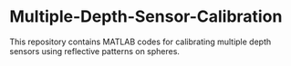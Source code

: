 # Multiple-Depth-Sensor-Calibration
This repository contains MATLAB codes for calibrating multiple depth sensors using reflective  patterns on spheres.

